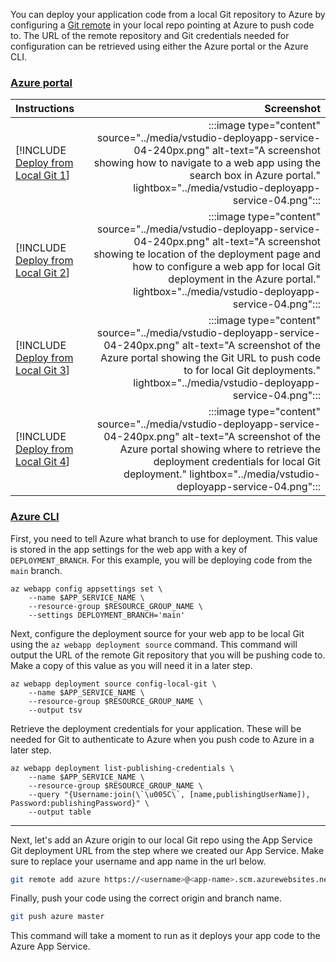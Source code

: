 You can deploy your application code from a local Git repository to Azure by configuring a [Git remote](https://git-scm.com/book/en/v2/Git-Basics-Working-with-Remotes) in your local repo pointing at Azure to push code to. The URL of the remote repository and Git credentials needed for configuration can be retrieved using either the Azure portal or the Azure CLI.

### [Azure portal](#tab/deploy-instructions-azportal)

| Instructions    | Screenshot |
|:----------------|-----------:|
| [!INCLUDE [Deploy from Local Git 1](<./deploy-from-local-git-azportal-1.md>)] | :::image type="content" source="../media/vstudio-deployapp-service-04-240px.png" alt-text="A screenshot showing how to navigate to a web app using the search box in Azure portal." lightbox="../media/vstudio-deployapp-service-04.png"::: |
| [!INCLUDE [Deploy from Local Git 2](<./deploy-from-local-git-azportal-2.md>)] | :::image type="content" source="../media/vstudio-deployapp-service-04-240px.png" alt-text="A screenshot showing te location of the deployment page and how to configure a web app for local Git deployment in the Azure portal." lightbox="../media/vstudio-deployapp-service-04.png"::: |
| [!INCLUDE [Deploy from Local Git 3](<./deploy-from-local-git-azportal-3.md>)] | :::image type="content" source="../media/vstudio-deployapp-service-04-240px.png" alt-text="A screenshot of the Azure portal showing the Git URL to push code to for local Git deployments." lightbox="../media/vstudio-deployapp-service-04.png"::: |
| [!INCLUDE [Deploy from Local Git 4](<.g/deploy-from-local-git-azportal-4.md>)] | :::image type="content" source="../media/vstudio-deployapp-service-04-240px.png" alt-text="A screenshot of the Azure portal showing where to retrieve the deployment credentials for local Git deployment." lightbox="../media/vstudio-deployapp-service-04.png"::: |

### [Azure CLI](#tab/deploy-instructions-azcli)

First, you need to tell Azure what branch to use for deployment. This value is stored in the app settings for the web app with a key of `DEPLOYMENT_BRANCH`. For this example, you will be deploying code from the `main` branch.

```azurecli
az webapp config appsettings set \
    --name $APP_SERVICE_NAME \
    --resource-group $RESOURCE_GROUP_NAME \
    --settings DEPLOYMENT_BRANCH='main'
```

Next, configure the deployment source for your web app to be local Git using the `az webapp deployment source` command.  This command will output the URL of the remote Git repository that you will be pushing code to.  Make a copy of this value as you will need it in a later step.

```azurecli
az webapp deployment source config-local-git \
    --name $APP_SERVICE_NAME \
    --resource-group $RESOURCE_GROUP_NAME \
    --output tsv
```

Retrieve the deployment credentials for your application.  These will be needed for Git to authenticate to Azure when you push code to Azure in a later step.

```azurecli
az webapp deployment list-publishing-credentials \
    --name $APP_SERVICE_NAME \
    --resource-group $RESOURCE_GROUP_NAME \
    --query "{Username:join(\`\u005C\`, [name,publishingUserName]), Password:publishingPassword}" \
    --output table
```

---

Next, let's add an Azure origin to our local Git repo using the App Service Git deployment URL from the step where we created our App Service.  Make sure to replace your username and app name in the url below.

```bash
git remote add azure https://<username>@<app-name>.scm.azurewebsites.net/<your-app-name>.git
```

Finally, push your code using the correct origin and branch name.

```bash
git push azure master
```

This command will take a moment to run as it deploys your app code to the Azure App Service.